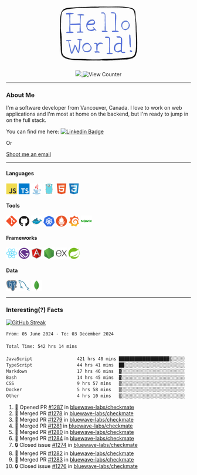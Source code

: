 <div align="center">
    <img src="./img/hello_world.webp" height="200px" width="">
    <div>
        <a href="https://www.linkedin.com/in/ajhollid">
            <img src="https://img.shields.io/badge/LinkedIn-blue"/>
        </a>
        <img src="https://komarev.com/ghpvc/?username=ajhollid&color=yellow" alt="View Counter">
    </div>
</div>

---

### About Me

I'm a software developer from Vancouver, Canada. I love to work on web applications and I'm most at home on the backend, but I'm ready to jump in on the full stack.

You can find me here: [![Linkedin Badge](https://img.shields.io/badge/-ajhollid-blue?style=flat&logo=Linkedin&logoColor=white)](https://www.linkedin.com/in/ajhollid)

Or

[Shoot me an email](mailto:ajhollid@gmail.com)

---

#### Languages

<div>
    <img src="./img/devicons/javascript-original.svg" width=30 height=30 alt="JavaScript">
    <img src="/img/devicons/typescript-original.svg" width=30 height=30 alt="TypeScript">
    <img src="./img/devicons/java-original.svg" width=30 height=30 alt="Java">
    <img src="./img/devicons/go-original.svg" width=30 height=30 alt="Golang">
    <img src="./img/devicons/html5-original.svg" width=30 height=30 alt="HTML 5">
    <img src="./img/devicons/css3-original.svg" width=30 height=30 alt="CSS 3">
</div>

#### Tools

<div>
    <img src="./img/devicons/git-original.svg" width=30 height=30 alt="Git">
    <img src="./img/devicons/github-original.svg" width=30 height=30 alt="Github">
    <img src="./img/devicons/docker-original.svg" width=30 
    height=30 alt="Docker">
    <img src="./img/devicons/kubernetes-original.svg" width=30 height=30 alt="K8">
    <img src="./img/devicons/prometheus-original.svg" width=30 height=30 alt="Prometheus">
    <img src="./img/devicons/grafana-original.svg" width=30 height=30 alt="Grafana">
    <img src="./img/devicons/nginx-original.svg" width=30 height=30 alt="Nginx">
</div>

#### Frameworks

<div>
    <img src="./img/devicons/react-original.svg" width=30 height=30 alt="React">
    <img src="./img/devicons/gatsby-original.svg" width=30 height=30 alt="Gatsby">
    <img src="./img/devicons/angularjs-original.svg" width=30 height=30 alt="AngularJS">
    <img src="./img/devicons/nodejs-original.svg" width=30 height=30 alt="NodeJS">
    <img src="./img/devicons/express-original.svg" width=30 height=30 alt="Express">
    <img src="./img/devicons/spring-original.svg" width=30 height=30 alt="Spring">
</div>

#### Data

<div>
    <img src="./img/devicons/postgresql-original.svg" width=30 height=30 alt="Postgresql">
    <img src="./img/devicons/mysql-original.svg" width=30 height=30 alt="Mysql">
    <img src="./img/devicons/mongodb-original.svg" width=30 height=30 alt="MongoDB">
</div>

---

### Interesting(?) Facts

[![GitHub Streak](http://github-readme-streak-stats.herokuapp.com?user=ajhollid)](https://git.io/streak-stats)

 <!--START_SECTION:waka-->

```txt
From: 05 June 2024 - To: 03 December 2024

Total Time: 542 hrs 14 mins

JavaScript                 421 hrs 40 mins ███████████████████▒░░░░░   77.17 %
TypeScript                 44 hrs 41 mins  ██░░░░░░░░░░░░░░░░░░░░░░░   08.18 %
Markdown                   17 hrs 46 mins  ▓░░░░░░░░░░░░░░░░░░░░░░░░   03.25 %
Bash                       14 hrs 45 mins  ▓░░░░░░░░░░░░░░░░░░░░░░░░   02.70 %
CSS                        9 hrs 57 mins   ▒░░░░░░░░░░░░░░░░░░░░░░░░   01.82 %
Docker                     5 hrs 58 mins   ▒░░░░░░░░░░░░░░░░░░░░░░░░   01.09 %
Other                      4 hrs 10 mins   ▒░░░░░░░░░░░░░░░░░░░░░░░░   00.76 %
```

<!--END_SECTION:waka-->


<!--START_SECTION:activity-->
1. 💪 Opened PR [#1287](https://github.com/bluewave-labs/checkmate/pull/1287) in [bluewave-labs/checkmate](https://github.com/bluewave-labs/checkmate)
2. 🎉 Merged PR [#1278](https://github.com/bluewave-labs/checkmate/pull/1278) in [bluewave-labs/checkmate](https://github.com/bluewave-labs/checkmate)
3. 🎉 Merged PR [#1279](https://github.com/bluewave-labs/checkmate/pull/1279) in [bluewave-labs/checkmate](https://github.com/bluewave-labs/checkmate)
4. 🎉 Merged PR [#1281](https://github.com/bluewave-labs/checkmate/pull/1281) in [bluewave-labs/checkmate](https://github.com/bluewave-labs/checkmate)
5. 🎉 Merged PR [#1280](https://github.com/bluewave-labs/checkmate/pull/1280) in [bluewave-labs/checkmate](https://github.com/bluewave-labs/checkmate)
6. 🎉 Merged PR [#1284](https://github.com/bluewave-labs/checkmate/pull/1284) in [bluewave-labs/checkmate](https://github.com/bluewave-labs/checkmate)
7. 🔒 Closed issue [#1274](https://github.com/bluewave-labs/checkmate/issues/1274) in [bluewave-labs/checkmate](https://github.com/bluewave-labs/checkmate)
8. 🎉 Merged PR [#1282](https://github.com/bluewave-labs/checkmate/pull/1282) in [bluewave-labs/checkmate](https://github.com/bluewave-labs/checkmate)
9. 🎉 Merged PR [#1283](https://github.com/bluewave-labs/checkmate/pull/1283) in [bluewave-labs/checkmate](https://github.com/bluewave-labs/checkmate)
10. 🔒 Closed issue [#1276](https://github.com/bluewave-labs/checkmate/issues/1276) in [bluewave-labs/checkmate](https://github.com/bluewave-labs/checkmate)
<!--END_SECTION:activity-->
